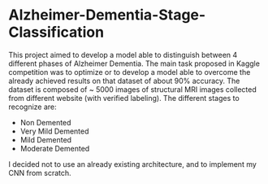 # Alzheimer-Dementia-Stage-Classification

This project aimed to develop a model able to distinguish between 4 different phases of Alzheimer Dementia. The main task proposed in Kaggle competition was to optimize or to develop a model able to overcome the already achieved results on that dataset of about 90% accuracy. The dataset is composed of ~ 5000 images of structural MRI images collected from different website (with verified labeling). The different stages to recognize are:

- Non Demented
- Very Mild Demented
- Mild Demented
- Moderate Demented

 I decided not to use an already existing architecture, and to implement my CNN from scratch.
